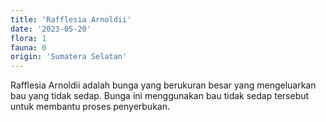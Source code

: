 ```yaml
---
title: 'Rafflesia Arnoldii'
date: '2023-05-20'
flora: 1
fauna: 0
origin: 'Sumatera Selatan'
---
```


Rafflesia Arnoldii adalah bunga yang berukuran besar yang mengeluarkan
bau yang tidak sedap. Bunga ini menggunakan bau tidak sedap tersebut untuk membantu proses penyerbukan.